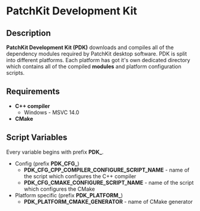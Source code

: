 # PatchKit Development Kit

## Description

**PatchKit Development Kit (PDK)** downloads and compiles all of the dependency modules required by PatchKit desktop software. PDK is split into different platforms. Each platform has got it's own dedicated directory which contains all of the compiled **modules** and platform configuration scripts.

## Requirements

* **C++ compiler**
  * Windows - MSVC 14.0
* **CMake**

## Script Variables

Every variable begins with prefix **PDK_**.

* Config (prefix **PDK_CFG_**)
  * **PDK_CFG_CPP_COMPILER_CONFIGURE_SCRIPT_NAME** - name of the script which configures the C++ compiler
  * **PDK_CFG_CMAKE_CONFIGURE_SCRIPT_NAME** - name of the script which configures the CMake
* Platform specific (prefix **PDK_PLATFORM_**)
  * **PDK_PLATFORM_CMAKE_GENERATOR** - name of CMake generator